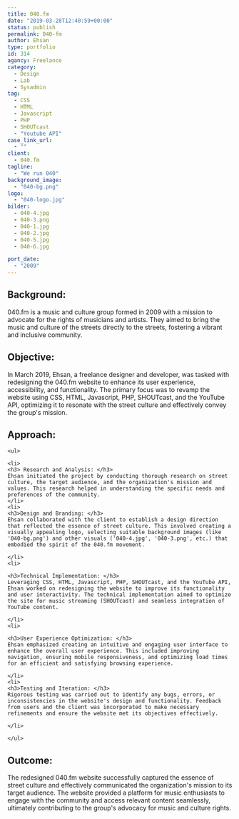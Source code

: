 ```yaml
---
title: 040.fm
date: "2019-03-28T12:40:59+00:00"
status: publish
permalink: 040-fm
author: Ehsan
type: portfolio
id: 314
agancy: Freelance
category:
  - Design
  - Lab
  - Sysadmin
tag:
  - CSS
  - HTML
  - Javascript
  - PHP
  - SHOUTcast
  - "Youtube API"
case_link_url:
  - ""
client:
  - 040.fm
tagline:
  - "We run 040"
background_image:
  - "040-bg.png"
logo:
  - "040-logo.jpg"
bilder:
  - 040-4.jpg
  - 040-3.png
  - 040-1.jpg
  - 040-2.jpg
  - 040-5.jpg
  - 040-6.jpg

port_date:
  - "2009"
---
```


<h2>Background:</h2>
040.fm is a music and culture group formed in 2009 with a mission to advocate for the rights of musicians and artists. They aimed to bring the music and culture of the streets directly to the streets, fostering a vibrant and inclusive community.

<h2>Objective:</h2>
In March 2019, Ehsan, a freelance designer and developer, was tasked with redesigning the 040.fm website to enhance its user experience, accessibility, and functionality. The primary focus was to revamp the website using CSS, HTML, Javascript, PHP, SHOUTcast, and the YouTube API, optimizing it to resonate with the street culture and effectively convey the group's mission.

<h2>Approach:</h2>

    <ul>

    <li>
    <h3> Research and Analysis: </h3>
    Ehsan initiated the project by conducting thorough research on street culture, the target audience, and the organization's mission and values. This research helped in understanding the specific needs and preferences of the community.
    </li>
    <li>
    <h3>Design and Branding: </h3>
    Ehsan collaborated with the client to establish a design direction that reflected the essence of street culture. This involved creating a visually appealing logo, selecting suitable background images (like '040-bg.png') and other visuals ('040-4.jpg', '040-3.png', etc.) that embodied the spirit of the 040.fm movement.

    </li>
    <li>

    <h3>Technical Implementation: </h3>
    Leveraging CSS, HTML, Javascript, PHP, SHOUTcast, and the YouTube API, Ehsan worked on redesigning the website to improve its functionality and user interactivity. The technical implementation aimed to optimize the site for music streaming (SHOUTcast) and seamless integration of YouTube content.

    </li>
    <li>

    <h3>User Experience Optimization: </h3>
    Ehsan emphasized creating an intuitive and engaging user interface to enhance the overall user experience. This included improving navigation, ensuring mobile responsiveness, and optimizing load times for an efficient and satisfying browsing experience.

    </li>
    <li>
    <h3>Testing and Iteration: </h3>
    Rigorous testing was carried out to identify any bugs, errors, or inconsistencies in the website's design and functionality. Feedback from users and the client was incorporated to make necessary refinements and ensure the website met its objectives effectively.

    </li>

    </ul>

<h2>Outcome:</h2>
The redesigned 040.fm website successfully captured the essence of street culture and effectively communicated the organization's mission to its target audience. The website provided a platform for music enthusiasts to engage with the community and access relevant content seamlessly, ultimately contributing to the group's advocacy for music and culture rights.
